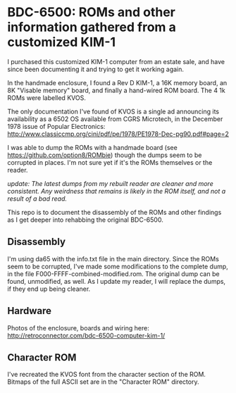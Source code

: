 # BDC-6500: ROMs and other information gathered from a customized KIM-1

I purchased this customized KIM-1 computer from an estate sale, and have since been documenting it and trying to get it working again.

In the handmade enclosure, I found a Rev D KIM-1, a 16K memory board, an 8K "Visable memory" board, and finally a hand-wired ROM board. The 4 1k ROMs were labelled KVOS.

The only documentation I've found of KVOS is a single ad announcing its availability as a 6502 OS available from CGRS Microtech, in the December 1978 issue of Popular Electronics:
http://www.classiccmp.org/cini/pdf/pe/1978/PE1978-Dec-pg90.pdf#page=2

I was able to dump the ROMs with a handmade board (see https://github.com/option8/ROMbie) though the dumps seem to be corrupted in places. I'm not sure yet if it's the ROMs themselves or the reader.

*update: The latest dumps from my rebuilt reader are cleaner and more consistent. Any weirdness that remains is likely in the ROM itself, and not a result of a bad read.*

This repo is to document the disassembly of the ROMs and other findings as I get deeper into rehabbing the original BDC-6500.

## Disassembly
I'm using da65 with the info.txt file in the main directory. Since the ROMs seem to be corrupted, I've made some modifications to the complete dump, in the file F000-FFFF-combined-modified.rom. The original dump can be found, unmodified, as well. As I update my reader, I will replace the dumps, if they end up being cleaner.

## Hardware
Photos of the enclosure, boards and wiring here:
http://retroconnector.com/bdc-6500-computer-kim-1/

## Character ROM
I've recreated the KVOS font from the character section of the ROM. Bitmaps of the full ASCII set are in the "Character ROM" directory. 

